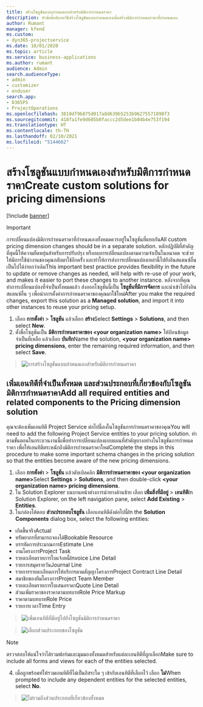 ```yaml
---
title: สร้างโซลูชันแบบกำหนดเองสำหรับมิติการกำหนดราคา
description: หัวข้อนี้อธิบายวิธีสร้างโซลูชันแบบกำหนดเองเมื่อสร้างมิติการกำหนดราคาที่กำหนดเอง
author: Rumant
manager: kfend
ms.custom:
- dyn365-projectservice
ms.date: 10/01/2020
ms.topic: article
ms.service: business-applications
ms.author: rumant
audience: Admin
search.audienceType:
- admin
- customizer
- enduser
search.app:
- D365PS
- ProjectOperations
ms.openlocfilehash: 3810df9b875d017a8d639b5253b96275571898f3
ms.sourcegitcommit: 418fa1fe9d605b8faccc2d5dee1b04b4e753f194
ms.translationtype: HT
ms.contentlocale: th-TH
ms.lasthandoff: 02/10/2021
ms.locfileid: "5144662"
---
```

# <a name="create-custom-solutions-for-pricing-dimensions"></a><span data-ttu-id="4bfff-103">สร้างโซลูชันแบบกำหนดเองสำหรับมิติการกำหนดราคา</span><span class="sxs-lookup"><span data-stu-id="4bfff-103">Create custom solutions for pricing dimensions</span></span>

[!include [banner](../includes/psa-now-project-operations.md)]

> [!IMPORTANT]
> <span data-ttu-id="4bfff-104">การเปลี่ยนแปลงมิติการกำหนดราคาที่กำหนดเองทั้งหมดควรอยู่ในโซลูชันที่แยกกัน</span><span class="sxs-lookup"><span data-stu-id="4bfff-104">All custom pricing dimension changes should be in a separate solution.</span></span> <span data-ttu-id="4bfff-105">หลักปฏิบัติที่สำคัญที่สุดนี้ให้ความยืดหยุ่นสำหรับการปรับปรุง หรือลบการเปลี่ยนแปลงตามความจำเป็นในอนาคต จะช่วยให้มีการใช้นำงานของคุณกลับมาใช้อีกครััง และทำให้การส่งการเปลี่ยนแปลงเหล่านี้ไปยังอินสแตนซ์อื่นเป็นไปได้ง่ายกว่าเดิม</span><span class="sxs-lookup"><span data-stu-id="4bfff-105">This important best practice provides flexibility in the future to update or remove changes as needed, will help with re-use of your work, and makes it easier to port these changes to another instance.</span></span> <span data-ttu-id="4bfff-106">หลังจากที่คุณทำการเปลี่ยนแปลงที่จำเป็นทั้งหมดแล้ว ส่งออกโซลูชันนี้เป็น **โซลูชันที่มีการจัดการ** และนำเข้าไปยังอินสแตนซ์อื่น ๆ เพื่อนำการตั้งค่าการกำหนดราคาของคุณมาใช้ใหม่</span><span class="sxs-lookup"><span data-stu-id="4bfff-106">After you make the required changes, export this solution as a **Managed solution**, and import it into other instances to reuse your pricing setup.</span></span>

1. <span data-ttu-id="4bfff-107">เลือก **การตั้งค่า** > **โซลูชัน** แล้วเลือก **สร้าง**</span><span class="sxs-lookup"><span data-stu-id="4bfff-107">Select **Settings** > **Solutions**, and then select **New**.</span></span> 
2. <span data-ttu-id="4bfff-108">ตั้งชื่อโซลูชันเป็น **มิติการกำหนดราคาของ \<your organization name>** ให้ป้อนข้อมูลจำเป็นที่เหลือ แล้วเลือก **บันทึก**</span><span class="sxs-lookup"><span data-stu-id="4bfff-108">Name the solution, **\<your organization name> pricing dimensions**, enter the remaining required information, and then select **Save**.</span></span>

> ![การสร้างโซลูชันแบบกำหนดเองสำหรับมิติการกำหนดราคา](media/Creation-of-custom-pricing-dimension-solution.PNG)
  
## <a name="add-all-required-entities-and-related-components-to-the-pricing-dimension-solution"></a><span data-ttu-id="4bfff-110">เพิ่มเอนทิตีที่จำเป็นทั้งหมด และส่วนประกอบที่เกี่ยวข้องกับโซลูชันมิติการกำหนดราคา</span><span class="sxs-lookup"><span data-stu-id="4bfff-110">Add all required entities and related components to the Pricing dimension solution</span></span>
<span data-ttu-id="4bfff-111">คุณจะต้องเพิ่มเอนทิตี Project Service ต่อไปนี้ลงในโซลูชันการกำหนดราคาของคุณ</span><span class="sxs-lookup"><span data-stu-id="4bfff-111">You will need to add the following Project Service entities to your pricing solution.</span></span> <span data-ttu-id="4bfff-112">ทำตามขั้นตอนในกระบวนงานนี้เพื่อทำการเปลี่ยนแปลงแบบแผนที่สำคัญบางอย่างในโซลูชันการกำหนดราคา เพื่อให้เอนทิตีตระหนักถึงมิติการกำหนดราคาใหม่</span><span class="sxs-lookup"><span data-stu-id="4bfff-112">Complete the steps in this procedure to make some important schema changes in the pricing solution so that the entities become aware of the new pricing dimensions.</span></span>

1. <span data-ttu-id="4bfff-113">เลือก **การตั้งค่า** > **โซลูชัน** แล้วดับเบิลคลิก **มิติการกำหนดราคาของ \<your organization name>**</span><span class="sxs-lookup"><span data-stu-id="4bfff-113">Select **Settings** > **Solutions**, and then double-click **\<your organization name> pricing dimensions**.</span></span> 
2. <span data-ttu-id="4bfff-114">ใน Solution Explorer บนบานหน้าต่างการนำทางด้านซ้าย เลือก **เพิ่มสิ่งที่มีอยู่** > **เอนทิตี**</span><span class="sxs-lookup"><span data-stu-id="4bfff-114">In Solution Explorer, on the left navigation pane, select **Add Existing** > **Entities**.</span></span>
3. <span data-ttu-id="4bfff-115">ในกล่องโต้ตอบ **ส่วนประกอบโซลูชัน** เลือกเอนทิตีดังต่อไปนี้</span><span class="sxs-lookup"><span data-stu-id="4bfff-115">In the **Solution Components** dialog box, select the following entities:</span></span>

- <span data-ttu-id="4bfff-116">เกิดขึ้นจริง</span><span class="sxs-lookup"><span data-stu-id="4bfff-116">Actual</span></span>
- <span data-ttu-id="4bfff-117">ทรัพยากรที่สามารถจองได้</span><span class="sxs-lookup"><span data-stu-id="4bfff-117">Bookable Resource</span></span>
- <span data-ttu-id="4bfff-118">บรรทัดการประมาณการ</span><span class="sxs-lookup"><span data-stu-id="4bfff-118">Estimate Line</span></span>
- <span data-ttu-id="4bfff-119">งานโครงการ</span><span class="sxs-lookup"><span data-stu-id="4bfff-119">Project Task</span></span>
- <span data-ttu-id="4bfff-120">รายละเอียดรายการใบแจ้งหนี้</span><span class="sxs-lookup"><span data-stu-id="4bfff-120">Invoice Line Detail</span></span>
- <span data-ttu-id="4bfff-121">รายการสมุดรายวัน</span><span class="sxs-lookup"><span data-stu-id="4bfff-121">Journal Line</span></span>
- <span data-ttu-id="4bfff-122">รายการรายละเอียดการให้บริการตามสัญญาโครงการ</span><span class="sxs-lookup"><span data-stu-id="4bfff-122">Project Contract Line Detail</span></span>
- <span data-ttu-id="4bfff-123">สมาชิกของทีมโครงการ</span><span class="sxs-lookup"><span data-stu-id="4bfff-123">Project Team Member</span></span>
- <span data-ttu-id="4bfff-124">รายละเอียดรายการใบเสนอราคา</span><span class="sxs-lookup"><span data-stu-id="4bfff-124">Quote Line Detail</span></span>
- <span data-ttu-id="4bfff-125">ส่วนเพิ่มราคาของราคาตามบทบาท</span><span class="sxs-lookup"><span data-stu-id="4bfff-125">Role Price Markup</span></span>
- <span data-ttu-id="4bfff-126">ราคาตามบทบาท</span><span class="sxs-lookup"><span data-stu-id="4bfff-126">Role Price</span></span> 
- <span data-ttu-id="4bfff-127">รายการเวลา</span><span class="sxs-lookup"><span data-stu-id="4bfff-127">Time Entry</span></span> 

> ![เพิ่มเอนทิตีที่มีอยู่ไปยังโซลูชันมิติการกำหนดราคา](media/Existing-entities-to-PD-solution.png)

> ![เลือกส่วนประกอบของโซลูชัน](media/Dimension-Components.png)

> [!NOTE]
> <span data-ttu-id="4bfff-130">ตรวจสอบให้แน่ใจว่าได้รวมฟอร์มและมุมมองทั้งหมดสำหรับแต่ละเอนทิตีที่ถูกเลือก</span><span class="sxs-lookup"><span data-stu-id="4bfff-130">Make sure to include all forms and views for each of the entities selected.</span></span>

4. <span data-ttu-id="4bfff-131">เมื่อถูกพร้อมท์ให้รวมเอนทิตีที่ไม่เป็นอิสระใด ๆ เข้ากับเอนทิตีที่เลือกไว้ เลือก **ไม่**</span><span class="sxs-lookup"><span data-stu-id="4bfff-131">When prompted to include any dependent entities for the selected entities, select **No**.</span></span>

> ![ไม่รวมถึงส่วนประกอบที่เกี่ยวข้องทั้งหมด](media/Do-not-include-required.png)


